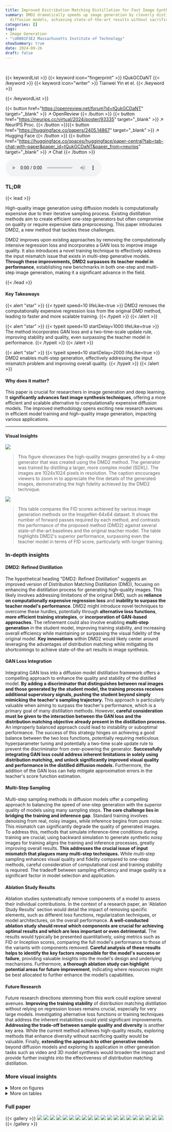 ```yaml
---
title: Improved Distribution Matching Distillation for Fast Image Synthesis
summary: DMD2 dramatically speeds up image generation by cleverly distilling expensive
  diffusion models, achieving state-of-the-art results without sacrificing quality.
categories: []
tags:
- Image Generation
- "\U0001F3E2 Massachusetts Institute of Technology"
showSummary: true
date: 2024-09-26
draft: false
---
```


<br>

{{< keywordList >}}
{{< keyword icon="fingerprint" >}} tQukGCDaNT {{< /keyword >}}
{{< keyword icon="writer" >}} Tianwei Yin et el. {{< /keyword >}}
 
{{< /keywordList >}}

{{< button href="https://openreview.net/forum?id=tQukGCDaNT" target="_blank" >}}
↗ OpenReview
{{< /button >}}
{{< button href="https://neurips.cc/virtual/2024/poster/93335" target="_blank" >}}
↗ NeurIPS Proc.
{{< /button >}}{{< button href="https://huggingface.co/papers/2405.14867" target="_blank" >}}
↗ Hugging Face
{{< /button >}}
{{< button href="https://huggingface.co/spaces/huggingface/paper-central?tab=tab-chat-with-paper&paper_id=tQukGCDaNT&paper_from=neurips" target="_blank" >}}
↗ Chat
{{< /button >}}



<audio controls>
    <source src="https://ai-paper-reviewer.com/tQukGCDaNT/podcast.wav" type="audio/wav">
    Your browser does not support the audio element.
</audio>


### TL;DR


{{< lead >}}

High-quality image generation using diffusion models is computationally expensive due to their iterative sampling process. Existing distillation methods aim to create efficient one-step generators but often compromise on quality or require expensive data preprocessing. This paper introduces DMD2, a new method that tackles these challenges. 



DMD2 improves upon existing approaches by removing the computationally intensive regression loss and incorporates a GAN loss to improve image quality. It also introduces a novel training technique to effectively address the input mismatch issue that exists in multi-step generative models.  **Through these improvements, DMD2 surpasses its teacher model in performance**, establishing new benchmarks in both one-step and multi-step image generation, making it a significant advance in the field.

{{< /lead >}}


#### Key Takeaways

{{< alert "star" >}}
{{< typeit speed=10 lifeLike=true >}} DMD2 removes the computationally expensive regression loss from the original DMD method, leading to faster and more scalable training. {{< /typeit >}}
{{< /alert >}}

{{< alert "star" >}}
{{< typeit speed=10 startDelay=1000 lifeLike=true >}} The method incorporates GAN loss and a two-time-scale update rule, improving stability and quality, even surpassing the teacher model in performance. {{< /typeit >}}
{{< /alert >}}

{{< alert "star" >}}
{{< typeit speed=10 startDelay=2000 lifeLike=true >}} DMD2 enables multi-step generation, effectively addressing the input mismatch problem and improving overall quality. {{< /typeit >}}
{{< /alert >}}

#### Why does it matter?
This paper is crucial for researchers in image generation and deep learning.  It **significantly advances fast image synthesis techniques**, offering a more efficient and scalable alternative to computationally expensive diffusion models.  The improved methodology opens exciting new research avenues in efficient model training and high-quality image generation, impacting various applications.

------
#### Visual Insights



![](https://ai-paper-reviewer.com/tQukGCDaNT/figures_1_1.jpg)

> This figure showcases the high-quality images generated by a 4-step generator that was created using the DMD2 method. The generator was trained by distilling a larger, more complex model (SDXL). The images are 1024x1024 pixels in resolution.  The caption encourages viewers to zoom in to appreciate the fine details of the generated images, demonstrating the high fidelity achieved by the DMD2 technique.





![](https://ai-paper-reviewer.com/tQukGCDaNT/tables_7_1.jpg)

> This table compares the FID scores achieved by various image generation methods on the ImageNet-64x64 dataset.  It shows the number of forward passes required by each method, and contrasts the performance of the proposed method (DMD2) against several state-of-the-art baselines and the original teacher model. The table highlights DMD2's superior performance, surpassing even the teacher model in terms of FID score, particularly with longer training.





### In-depth insights


#### DMD2: Refined Distillation
The hypothetical heading "DMD2: Refined Distillation" suggests an improved version of Distribution Matching Distillation (DMD), focusing on enhancing the distillation process for generating high-quality images.  This likely involves addressing limitations of the original DMD, such as **reliance on computationally expensive regression loss** and **inability to surpass the teacher model's performance**.  DMD2 might introduce novel techniques to overcome these hurdles, potentially through **alternative loss functions**, **more efficient training strategies**, or **incorporation of GAN-based approaches**.  The refinement could also involve enabling **multi-step generation** in the student model, improving training stability, and increasing overall efficiency while maintaining or surpassing the visual fidelity of the original model.  **Key innovations** within DMD2 would likely center around leveraging the advantages of distribution matching while mitigating its shortcomings to achieve state-of-the-art results in image synthesis.

#### GAN Loss Integration
Integrating GAN loss into a diffusion model distillation framework offers a compelling approach to enhance the quality and stability of the distilled model.  **By adding a discriminator that distinguishes between real images and those generated by the student model, the training process receives additional supervisory signals, pushing the student beyond simply mimicking the teacher's sampling trajectory.** This approach is particularly valuable when aiming to surpass the teacher's performance, which is a primary goal of many distillation methods.  However, **careful consideration must be given to the interaction between the GAN loss and the distribution matching objective already present in the distillation process.** An improperly balanced approach could lead to instability or suboptimal performance. The success of this strategy hinges on achieving a good balance between the two loss functions, potentially requiring meticulous hyperparameter tuning and potentially a two-time scale update rule to prevent the discriminator from over-powering the generator. **Successfully integrating GAN loss could address inherent limitations in solely using distribution matching, and unlock significantly improved visual quality and performance in the distilled diffusion models.** Furthermore, the addition of the GAN loss can help mitigate approximation errors in the teacher's score function estimation.

#### Multi-Step Sampling
Multi-step sampling methods in diffusion models offer a compelling approach to balancing the speed of one-step generation with the superior quality of models using many sampling steps.  **The core challenge lies in bridging the training and inference gap**.  Standard training involves denoising from real, noisy images, while inference begins from pure noise.  This mismatch can significantly degrade the quality of generated images.  To address this, methods that simulate inference-time conditions during training are crucial; using backward simulation to generate synthetic noisy images for training aligns the training and inference processes, greatly improving overall results.  **This addresses the crucial issue of input mismatch that plagues many multi-step techniques.** While multi-step sampling enhances visual quality and fidelity compared to one-step methods, careful consideration of computational cost and training stability is required. The tradeoff between sampling efficiency and image quality is a significant factor in model selection and application.

#### Ablation Study Results
Ablation studies systematically remove components of a model to assess their individual contributions.  In the context of a research paper, an 'Ablation Study Results' section would detail the impact of removing specific elements, such as different loss functions, regularization techniques, or model architectures, on the overall performance.  **A well-conducted ablation study should reveal which components are crucial for achieving optimal results and which are less important or even detrimental.** The results would typically be presented quantitatively, using metrics such as FID or Inception scores, comparing the full model's performance to those of the variants with components removed.  **Careful analysis of these results helps to identify the key factors responsible for the model's success or failure**, providing valuable insights into the model's design and underlying mechanisms.  Furthermore, **a thorough ablation study can highlight potential areas for future improvement**, indicating where resources might be best allocated to further enhance the model’s capabilities.

#### Future Research
Future research directions stemming from this work could explore several avenues.  **Improving the training stability** of distribution matching distillation without relying on regression losses remains crucial, especially for very large models.  Investigating alternative loss functions or training techniques that address the inherent instabilities could yield significant improvements.  **Addressing the trade-off between sample quality and diversity** is another key area. While the current method achieves high-quality results, exploring methods that enhance diversity without sacrificing quality would be valuable. Finally, **extending the approach to other generative models** beyond diffusion models and exploring its application in other generation tasks such as video and 3D model synthesis would broaden the impact and provide further insights into the effectiveness of distribution matching distillation.


### More visual insights

<details>
<summary>More on figures
</summary>


![](https://ai-paper-reviewer.com/tQukGCDaNT/figures_3_1.jpg)

> This figure showcases the high-quality 1024x1024 images generated by a 4-step generator, trained using the DMD2 method. The images demonstrate the model's ability to produce diverse and detailed outputs, showcasing its ability to capture various artistic styles and subject matter.  The caption encourages viewers to zoom in to appreciate the fine details within each image.


![](https://ai-paper-reviewer.com/tQukGCDaNT/figures_5_1.jpg)

> This figure illustrates the DMD2 method, which improves upon the original DMD method.  The core idea is to train a more efficient generator (the student) to mimic the output distribution of a more computationally expensive diffusion model (the teacher). This is done in two steps: (1) training the generator using a combination of distribution matching and GAN losses; and (2) training a score function and GAN discriminator to improve the estimation of the generated sample distribution and enhance the overall training stability.


![](https://ai-paper-reviewer.com/tQukGCDaNT/figures_6_1.jpg)

> This figure illustrates the problem of training-inference mismatch in multi-step diffusion models and proposes a solution. The left side shows the traditional approach where the training uses forward diffusion, resulting in a domain gap between training and inference. The right side shows the proposed solution using backward simulation during training which aligns the training and inference inputs, thereby reducing the domain gap and improving performance.


![](https://ai-paper-reviewer.com/tQukGCDaNT/figures_8_1.jpg)

> This figure presents the results of a user study comparing the image quality and prompt alignment of the proposed DMD2 model against several competing distillation methods and the original teacher model.  The study reveals that DMD2 achieves superior performance compared to all the alternatives across both metrics, even though it uses fewer sampling steps than the original teacher model.


![](https://ai-paper-reviewer.com/tQukGCDaNT/figures_9_1.jpg)

> This figure compares images generated by the proposed method (DMD2), three other state-of-the-art diffusion models, and the teacher model (SDXL).  All models used the same text prompts and noise inputs.  The comparison highlights the superior realism and text alignment of DMD2, even though it uses only 4 sampling steps compared to the teacher model's 50.


![](https://ai-paper-reviewer.com/tQukGCDaNT/figures_17_1.jpg)

> This figure shows an ablation study on the SDXL model, comparing the impact of removing different components of the proposed DMD2 method (distribution matching, GAN loss, and backward simulation).  Each set of images was generated using the same noise and text prompts.  The results visually demonstrate that each of these components is crucial for maintaining high-quality image generation with good aesthetic qualities and proper alignment to the given text prompts.


![](https://ai-paper-reviewer.com/tQukGCDaNT/figures_17_2.jpg)

> This figure showcases the high-quality images generated by a 4-step generator trained using the proposed DMD2 method. The generator is distilled from the state-of-the-art SDXL diffusion model, demonstrating significant efficiency gains while maintaining exceptional visual quality.  The caption encourages viewers to zoom in to appreciate the detail in the generated images.


![](https://ai-paper-reviewer.com/tQukGCDaNT/figures_17_3.jpg)

> This figure compares image generation results from the authors' model (DMD2), competing methods, and the teacher model (SDXL).  All models were given the same prompts and noise, but the authors' model used only 4 sampling steps while the teacher model used 50 steps, demonstrating significant efficiency gains. The image quality and text alignment of the DMD2 model are highlighted as superior.


![](https://ai-paper-reviewer.com/tQukGCDaNT/figures_17_4.jpg)

> This figure compares image generation results from four different methods: the authors' proposed DMD2 model, three other state-of-the-art competing methods, and the original SDXL teacher model. All models were prompted with the same text and noise input.  The images demonstrate that the proposed DMD2 model produces images of superior quality and better alignment with the text prompt.


![](https://ai-paper-reviewer.com/tQukGCDaNT/figures_17_5.jpg)

> This figure shows the ablation study results for SDXL model. Four images are generated with the same prompt using four different training methods. The first one is the full DMD2 model, and the other three omit one component of the DMD2: distribution matching, GAN, and backward simulation. By comparing the images, one can observe that each component contributes to the image quality, demonstrating the effectiveness of the full DMD2 method.


![](https://ai-paper-reviewer.com/tQukGCDaNT/figures_18_1.jpg)

> The figure shows the pixel brightness variation during the training process.  The baseline method (without the regression loss) shows significant instability, while the proposed method (with a two timescales update rule) displays stable and enhanced training.


![](https://ai-paper-reviewer.com/tQukGCDaNT/figures_18_2.jpg)

> This figure shows the FID score (a metric measuring the quality of generated images) over training time for different training strategies.  The baseline (red) shows instability when the regression loss is removed, while the proposed two timescales update rule (green) is more stable and converges faster.  It also shows the benefit of the two timescales approach over other strategies, even if those other strategies might use more updates.  The y-axis represents FID score. The x-axis represents training time (in hours).


![](https://ai-paper-reviewer.com/tQukGCDaNT/figures_19_1.jpg)

> This figure compares images generated by the proposed DMD2 model, several other methods, and the teacher SDXL model for various prompts.  The key takeaway is that DMD2 produces images of comparable or higher quality to the teacher model with significantly fewer sampling steps, showcasing its effectiveness in distillation.


![](https://ai-paper-reviewer.com/tQukGCDaNT/figures_20_1.jpg)

> This figure shows a grid of 12 diverse 1024x1024 images generated by a single-step generator trained using the DMD2 method. The images demonstrate the model's ability to generate high-resolution images with a wide range of styles, subject matters, and artistic techniques.  The caption encourages viewers to zoom in to better appreciate the detail in each image. The variety showcased suggests successful distillation of a complex teacher model into a significantly faster, single-step generator.


![](https://ai-paper-reviewer.com/tQukGCDaNT/figures_21_1.jpg)

> This figure displays a collection of 1024x1024 images generated by a 4-step generator, which is a model trained using a novel distillation technique.  The images are diverse and showcase a wide range of subjects, demonstrating the quality and capabilities of the generator.


![](https://ai-paper-reviewer.com/tQukGCDaNT/figures_23_1.jpg)

> This figure illustrates the DMD2 method, showing how a costly diffusion model is distilled into a more efficient one- or multi-step generator.  The training process involves two alternating steps: optimizing the generator with a distribution matching objective and a GAN loss, and training a score function and GAN discriminator to improve the quality and stability of the generated images. The generator can be either a one-step or a multi-step model.


</details>




<details>
<summary>More on tables
</summary>


![](https://ai-paper-reviewer.com/tQukGCDaNT/tables_8_1.jpg)
> This table presents the results of ablation studies conducted on the ImageNet dataset to evaluate the impact of different components of the proposed DMD2 method.  It shows the FID scores achieved by models trained with and without specific components such as the regression loss, the two-timescale update rule (TTUR), and the GAN loss. The table helps to understand the individual contributions of each component in improving the overall performance of the model.

![](https://ai-paper-reviewer.com/tQukGCDaNT/tables_8_2.jpg)
> This table presents the ablation study results using the SDXL backbone on 10K prompts from the COCO 2014 dataset. It shows the impact of removing different components of the proposed DMD2 method on the FID, Patch FID, and CLIP scores. By comparing the performance of models with and without specific components (GAN, distribution matching, backward simulation), this table illustrates the contribution of each component to the overall performance of the DMD2 model.

![](https://ai-paper-reviewer.com/tQukGCDaNT/tables_15_1.jpg)
> This table compares the image quality of various text-to-image generation methods on 30K prompts from the COCO 2014 dataset.  The comparison includes original, unaccelerated methods; GAN-based methods; accelerated diffusion methods; and the teacher model.  Metrics include resolution, latency, and FID score.  The table is organized by family of methods for easier comparison and analysis.

![](https://ai-paper-reviewer.com/tQukGCDaNT/tables_16_1.jpg)
> This table compares the image quality and diversity of different models, including the proposed DMD2 model and several baseline models, using SDXL as the backbone. The metrics used for comparison are FID (Fréchet Inception Distance), Patch FID, CLIP score, and diversity score. The FID and Patch FID scores measure the visual quality of the generated images, while the CLIP score and diversity score assess how well the generated images align with the text prompts and how diverse they are, respectively.  Lower FID and Patch FID scores indicate better image quality, higher CLIP scores represent better text alignment, and higher diversity scores suggest greater variety in the generated images.

</details>




### Full paper

{{< gallery >}}
<img src="https://ai-paper-reviewer.com/tQukGCDaNT/1.png" class="grid-w50 md:grid-w33 xl:grid-w25" />
<img src="https://ai-paper-reviewer.com/tQukGCDaNT/2.png" class="grid-w50 md:grid-w33 xl:grid-w25" />
<img src="https://ai-paper-reviewer.com/tQukGCDaNT/3.png" class="grid-w50 md:grid-w33 xl:grid-w25" />
<img src="https://ai-paper-reviewer.com/tQukGCDaNT/4.png" class="grid-w50 md:grid-w33 xl:grid-w25" />
<img src="https://ai-paper-reviewer.com/tQukGCDaNT/5.png" class="grid-w50 md:grid-w33 xl:grid-w25" />
<img src="https://ai-paper-reviewer.com/tQukGCDaNT/6.png" class="grid-w50 md:grid-w33 xl:grid-w25" />
<img src="https://ai-paper-reviewer.com/tQukGCDaNT/7.png" class="grid-w50 md:grid-w33 xl:grid-w25" />
<img src="https://ai-paper-reviewer.com/tQukGCDaNT/8.png" class="grid-w50 md:grid-w33 xl:grid-w25" />
<img src="https://ai-paper-reviewer.com/tQukGCDaNT/9.png" class="grid-w50 md:grid-w33 xl:grid-w25" />
<img src="https://ai-paper-reviewer.com/tQukGCDaNT/10.png" class="grid-w50 md:grid-w33 xl:grid-w25" />
<img src="https://ai-paper-reviewer.com/tQukGCDaNT/11.png" class="grid-w50 md:grid-w33 xl:grid-w25" />
<img src="https://ai-paper-reviewer.com/tQukGCDaNT/12.png" class="grid-w50 md:grid-w33 xl:grid-w25" />
<img src="https://ai-paper-reviewer.com/tQukGCDaNT/13.png" class="grid-w50 md:grid-w33 xl:grid-w25" />
<img src="https://ai-paper-reviewer.com/tQukGCDaNT/14.png" class="grid-w50 md:grid-w33 xl:grid-w25" />
<img src="https://ai-paper-reviewer.com/tQukGCDaNT/15.png" class="grid-w50 md:grid-w33 xl:grid-w25" />
<img src="https://ai-paper-reviewer.com/tQukGCDaNT/16.png" class="grid-w50 md:grid-w33 xl:grid-w25" />
<img src="https://ai-paper-reviewer.com/tQukGCDaNT/17.png" class="grid-w50 md:grid-w33 xl:grid-w25" />
<img src="https://ai-paper-reviewer.com/tQukGCDaNT/18.png" class="grid-w50 md:grid-w33 xl:grid-w25" />
<img src="https://ai-paper-reviewer.com/tQukGCDaNT/19.png" class="grid-w50 md:grid-w33 xl:grid-w25" />
<img src="https://ai-paper-reviewer.com/tQukGCDaNT/20.png" class="grid-w50 md:grid-w33 xl:grid-w25" />
{{< /gallery >}}